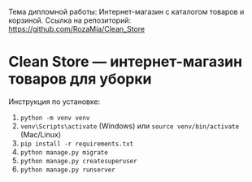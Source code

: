 Тема дипломной работы: Интернет-магазин с каталогом товаров и корзиной.
Ссылка на репозиторий: https://github.com/RozaMia/Clean_Store
# Clean Store — интернет-магазин товаров для уборки

Инструкция по установке:

1. `python -m venv venv`
2. `venv\Scripts\activate` (Windows) или `source venv/bin/activate` (Mac/Linux)
3. `pip install -r requirements.txt`
4. `python manage.py migrate`
5. `python manage.py createsuperuser`
6. `python manage.py runserver`